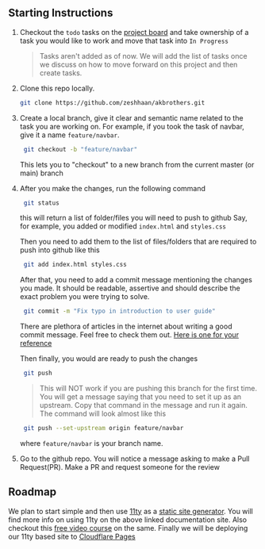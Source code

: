 ## Starting Instructions

1. Checkout the `todo` tasks on the [project board](https://github.com/zeshhaan/akbrothers/projects/2) and take ownership of a task you would like to work and move that task into `In Progress`

   > Tasks aren't added as of now. We will add the list of tasks once we discuss on how to move forward on this project and then create tasks.

2. Clone this repo locally.

   ```bash
   git clone https://github.com/zeshhaan/akbrothers.git
   ```

3. Create a local branch, give it clear and semantic name related to the task you are working on. For example, if you took the task of navbar, give it a name `feature/navbar`.

   ```bash
    git checkout -b "feature/navbar"
   ```

   This lets you to "checkout" to a new branch from the current master (or main) branch

4. After you make the changes, run the following command

   ```bash
    git status
   ```

   this will return a list of folder/files you will need to push to github
   Say, for example, you added or modified `index.html` and `styles.css`

   Then you need to add them to the list of files/folders that are required to push into github like this

   ```bash
    git add index.html styles.css
   ```

   After that, you need to add a commit message mentioning the changes you made. It should be readable, assertive and should describe the exact problem you were trying to solve.

   ```bash
    git commit -m "Fix typo in introduction to user guide"
   ```

   There are plethora of articles in the internet about writing a good commit message. Feel free to check them out. [Here is one for your reference](https://www.freecodecamp.org/news/writing-good-commit-messages-a-practical-guide/)

   Then finally, you would are ready to push the changes

   ```bash
    git push
   ```

   > This will NOT work if you are pushing this branch for the first time. You will get a message saying that you need to set it up as an upstream. Copy that command in the message and run it again.
   > The command will look almost like this

   ```bash
    git push --set-upstream origin feature/navbar
   ```

   where `feature/navbar` is your branch name.

5. Go to the github repo. You will notice a message asking to make a Pull Request(PR). Make a PR and request someone for the review

## Roadmap

We plan to start simple and then use [11ty](https://www.11ty.dev/) as a [static site generator](https://gist.github.com/denji/7205625). You will find more info on using 11ty on the above linked documentation site. Also checkout this [free video course](https://egghead.io/courses/build-an-eleventy-11ty-site-from-scratch-bfd3) on the same.
Finally we will be deploying our 11ty based site to [Cloudflare Pages](https://pages.cloudflare.com/)
